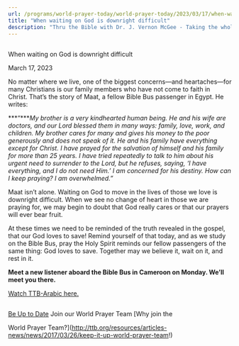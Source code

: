 ```yaml
---
url: /programs/world-prayer-today/world-prayer-today/2023/03/17/when-waiting-on-god-is-downright-difficult
title: "When waiting on God is downright difficult"
description: "Thru the Bible with Dr. J. Vernon McGee - Taking the whole Word to the whole world"
---
```







## 
 When waiting on God is downright difficult


March 17, 2023




No matter where we live, one of the biggest concerns—and heartaches—for many Christians is our family members who have not come to faith in Christ. That’s the story of Maat, a fellow Bible Bus passenger in Egypt. He writes:

***“****My brother is a very kindhearted human being. He and his wife are doctors, and our Lord blessed them in many ways: family, love, work, and children. My brother cares for many and gives his money to the poor generously and does not speak of it. He and his family have everything except for Christ. I have prayed for the salvation of himself and his family for more than 25 years. I have tried repeatedly to talk to him about his urgent need to surrender to the Lord, but he refuses, saying, ‘I have everything, and I do not need Him.’ I am concerned for his destiny. How can I keep praying? I am overwhelmed.”*

Maat isn’t alone. Waiting on God to move in the lives of those we love is downright difficult. When we see no change of heart in those we are praying for, we may begin to doubt that God really cares or that our prayers will ever bear fruit. 

At these times we need to be reminded of the truth revealed in the gospel, that our God loves to save! Remind yourself of that today, and as we study on the Bible Bus, pray the Holy Spirit reminds our fellow passengers of the same thing: God loves to save. Together may we believe it, wait on it, and rest in it. 

**Meet a new listener aboard the Bible Bus in Cameroon on Monday. We’ll meet you there.**

[Watch TTB-Arabic here.](https://www.youtube.com/user/KolElKetab)







## 




[Be Up to Date](http://feeds.feedburner.com/WorldPrayerToday "World Prayer Today RSS Feed")
Join our World Prayer Team
[Why join the  

World Prayer Team?](http://ttb.org/resources/articles-news/news/2017/03/26/keep-it-up-world-prayer-team!)




